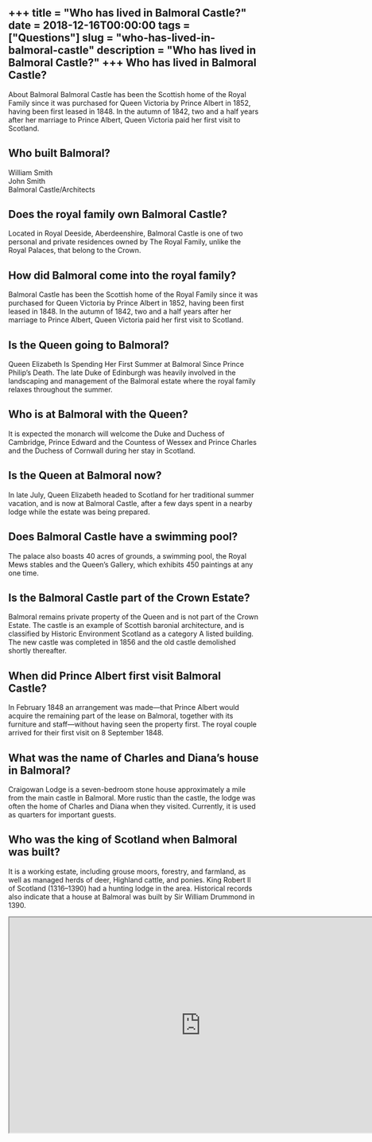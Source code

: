 +++
title = "Who has lived in Balmoral Castle?"
date = 2018-12-16T00:00:00
tags = ["Questions"]
slug = "who-has-lived-in-balmoral-castle"
description = "Who has lived in Balmoral Castle?"
+++
Who has lived in Balmoral Castle?
---------------------------------

About Balmoral Balmoral Castle has been the Scottish home of the Royal Family since it was purchased for Queen Victoria by Prince Albert in 1852, having been first leased in 1848. In the autumn of 1842, two and a half years after her marriage to Prince Albert, Queen Victoria paid her first visit to Scotland.

Who built Balmoral?
-------------------

 William Smith  
John Smith  
Balmoral Castle/Architects

Does the royal family own Balmoral Castle?
------------------------------------------

Located in Royal Deeside, Aberdeenshire, Balmoral Castle is one of two personal and private residences owned by The Royal Family, unlike the Royal Palaces, that belong to the Crown.

How did Balmoral come into the royal family?
--------------------------------------------

Balmoral Castle has been the Scottish home of the Royal Family since it was purchased for Queen Victoria by Prince Albert in 1852, having been first leased in 1848. In the autumn of 1842, two and a half years after her marriage to Prince Albert, Queen Victoria paid her first visit to Scotland.

Is the Queen going to Balmoral?
-------------------------------

Queen Elizabeth Is Spending Her First Summer at Balmoral Since Prince Philip’s Death. The late Duke of Edinburgh was heavily involved in the landscaping and management of the Balmoral estate where the royal family relaxes throughout the summer.

Who is at Balmoral with the Queen?
----------------------------------

It is expected the monarch will welcome the Duke and Duchess of Cambridge, Prince Edward and the Countess of Wessex and Prince Charles and the Duchess of Cornwall during her stay in Scotland.

Is the Queen at Balmoral now?
-----------------------------

In late July, Queen Elizabeth headed to Scotland for her traditional summer vacation, and is now at Balmoral Castle, after a few days spent in a nearby lodge while the estate was being prepared.

Does Balmoral Castle have a swimming pool?
------------------------------------------

The palace also boasts 40 acres of grounds, a swimming pool, the Royal Mews stables and the Queen’s Gallery, which exhibits 450 paintings at any one time.

Is the Balmoral Castle part of the Crown Estate?
------------------------------------------------

Balmoral remains private property of the Queen and is not part of the Crown Estate. The castle is an example of Scottish baronial architecture, and is classified by Historic Environment Scotland as a category A listed building. The new castle was completed in 1856 and the old castle demolished shortly thereafter.

When did Prince Albert first visit Balmoral Castle?
---------------------------------------------------

In February 1848 an arrangement was made—that Prince Albert would acquire the remaining part of the lease on Balmoral, together with its furniture and staff—without having seen the property first. The royal couple arrived for their first visit on 8 September 1848.

What was the name of Charles and Diana’s house in Balmoral?
-----------------------------------------------------------

Craigowan Lodge is a seven-bedroom stone house approximately a mile from the main castle in Balmoral. More rustic than the castle, the lodge was often the home of Charles and Diana when they visited. Currently, it is used as quarters for important guests.

Who was the king of Scotland when Balmoral was built?
-----------------------------------------------------

It is a working estate, including grouse moors, forestry, and farmland, as well as managed herds of deer, Highland cattle, and ponies. King Robert II of Scotland (1316–1390) had a hunting lodge in the area. Historical records also indicate that a house at Balmoral was built by Sir William Drummond in 1390.

<iframe allow="accelerometer; autoplay; clipboard-write; encrypted-media; gyroscope; picture-in-picture" allowfullscreen="" class="__youtube_prefs__  epyt-is-override  no-lazyload" data-no-lazy="1" data-origheight="433" data-origwidth="770" data-skipgform_ajax_framebjll="" height="433" id="_ytid_72807" loading="lazy" src="https://www.youtube.com/embed/vos8v-sqXEk?enablejsapi=1&autoplay=0&cc_load_policy=0&cc_lang_pref=&iv_load_policy=1&loop=0&modestbranding=0&rel=1&fs=1&playsinline=0&autohide=2&theme=dark&color=red&controls=1&" title="YouTube player" width="770"></iframe>